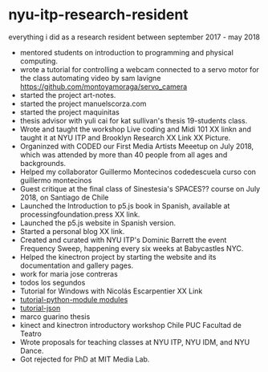 # nyu-itp-research-resident
everything i did as a research resident between september 2017 - may 2018

* mentored students on introduction to programming and physical computing.
* wrote a tutorial for controlling a webcam connected to a servo motor for the class  automating video by sam lavigne https://github.com/montoyamoraga/servo_camera
* started the project art-notes.
* started the project manuelscorza.com
* started the project maquinitas
* thesis advisor with yuli cai for kat sullivan's thesis 19-students class.
* Wrote and taught the workshop Live coding and Midi 101 XX linkn and taught it at NYU ITP and Brooklyn Research XX Link XX Picture.
* Organinzed with CODED our First Media Artists Meeetup on July 2018, which was attended by more than 40 people from all ages and backgrounds.
* Helped my collaborator Guillermo Montecinos codedescuela curso con guillermo montecinos
* Guest critique at the final class of Sinestesia's SPACES?? course on July 2018, on Santiago de Chile
* Launched the Introduction to p5.js book in Spanish, available at processingfoundation.press XX link.
* Launched the p5.js website in Spanish version.
* Started a personal blog XX link.
* Created and curated with NYU ITP's Dominic Barrett the event Frequency Sweep, happening every six weeks at Babycastles NYC.
* Helped the kinectron project by starting the website and its documentation and gallery pages.
* work for maria jose contreras
* todos los segundos
* Tutorial for Windows with Nicolás Escarpentier XX Link
* [tutorial-python-module modules](https://github.com/montoyamoraga/tutorial-python-module)
* [tutorial-json](https://github.com/montoyamoraga/tutorial-json)
* marco guarino thesis
* kinect and kinectron introductory workshop Chile PUC Facultad de Teatro
* Wrote proposals for teaching classes at NYU ITP, NYU IDM, and NYU Dance.
* Got rejected for PhD at MIT Media Lab.
